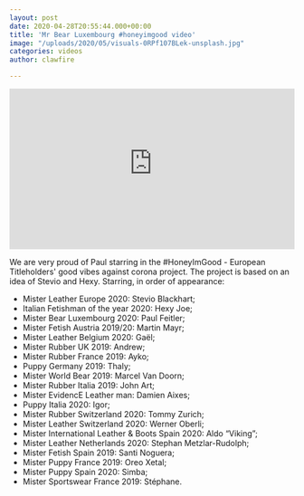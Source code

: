 ```yaml
---
layout: post
date: 2020-04-28T20:55:44.000+00:00
title: 'Mr Bear Luxembourg #honeyimgood video'
image: "/uploads/2020/05/visuals-0RPf107BLek-unsplash.jpg"
categories: videos
author: clawfire

---
```

<style>.embed-container { position: relative; padding-bottom: 56.25%; height: 0; overflow: hidden; max-width: 100%; } .embed-container iframe, .embed-container object, .embed-container embed { position: absolute; top: 0; left: 0; width: 100%; height: 100%; }</style><div class='embed-container'><iframe src='https://www.youtube-nocookie.com/embed/kKpHJL1L1Ps' frameborder='0' allowfullscreen allow="accelerometer; autoplay; encrypted-media; gyroscope; picture-in-picture"></iframe></div>

We are very proud of Paul starring in the #HoneyImGood - European Titleholders' good vibes against corona project. The project is based on an idea of Stevio and Hexy. Starring, in order of appearance: 

* Mister Leather Europe 2020: Stevio Blackhart;
* Italian Fetishman of the year 2020: Hexy Joe;
* Mister Bear Luxembourg 2020: Paul Feitler;
* Mister Fetish Austria 2019/20: Martin Mayr;
* Mister Leather Belgium 2020: Gaël;
* Mister Rubber UK 2019: Andrew; 
* Mister Rubber France 2019: Ayko;
* Puppy Germany 2019: Thaly;
* Mister World Bear 2019: Marcel Van Doorn;
* Mister Rubber Italia 2019: John Art;
* Mister EvidencE Leather man: Damien Aixes;
* Puppy Italia 2020: Igor;
* Mister Rubber Switzerland 2020: Tommy Zurich;
* Mister Leather Switzerland 2020: Werner Oberli;
* Mister International Leather & Boots Spain 2020: Aldo “Viking”;
* Mister Leather Netherlands 2020: Stephan Metzlar-Rudolph;
* Mister Fetish Spain 2019: Santi Noguera;
* Mister Puppy France 2019: Oreo Xetal;
* Mister Puppy Spain 2020: Simba;
* Mister Sportswear France 2019: Stéphane.